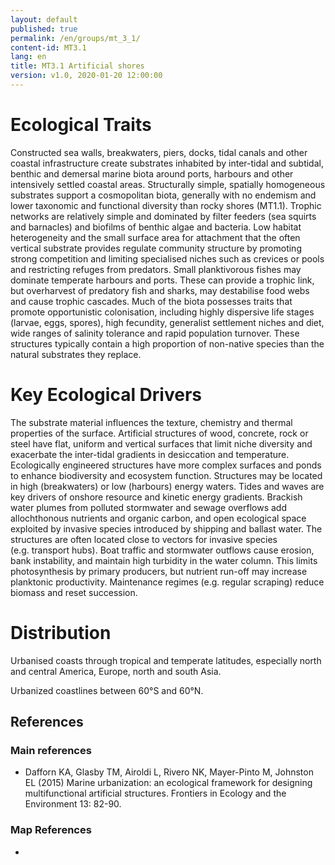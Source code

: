```yaml
---
layout: default
published: true
permalink: /en/groups/mt_3_1/
content-id: MT3.1
lang: en
title: MT3.1 Artificial shores
version: v1.0, 2020-01-20 12:00:00
---
```

# Ecological Traits

Constructed sea walls, breakwaters, piers, docks, tidal canals and other coastal infrastructure create substrates inhabited by inter-tidal and subtidal, benthic and demersal marine biota around ports, harbours and other intensively settled coastal areas. Structurally simple, spatially homogeneous substrates support a cosmopolitan biota, generally with no endemism and lower taxonomic and functional diversity than rocky shores (MT1.1). Trophic networks are relatively simple and dominated by filter feeders (sea squirts and barnacles) and biofilms of benthic algae and bacteria. Low habitat heterogeneity and the small surface area for attachment that the often vertical substrate provides regulate community structure by promoting strong competition and limiting specialised niches such as crevices or pools and restricting refuges from predators. Small planktivorous fishes may dominate temperate harbours and ports. These can provide a trophic link, but overharvest of predatory fish and sharks, may destabilise food webs and cause trophic cascades. Much of the biota possesses traits that promote opportunistic colonisation, including highly dispersive life stages (larvae, eggs, spores), high fecundity, generalist settlement niches and diet, wide ranges of salinity tolerance and rapid population turnover. These structures typically contain a high proportion of non-native species than the natural substrates they replace.

# Key Ecological Drivers

The substrate material influences the texture, chemistry and thermal properties of the surface. Artificial structures of wood, concrete, rock or steel have flat, uniform and vertical surfaces that limit niche diversity and exacerbate the inter-tidal gradients in desiccation and temperature. Ecologically engineered structures have more complex surfaces and ponds to enhance biodiversity and ecosystem function.  Structures may be located in high (breakwaters) or low (harbours) energy waters. Tides and waves are key drivers of onshore resource and kinetic energy gradients. Brackish water plumes from polluted stormwater and sewage overflows add allochthonous nutrients and organic carbon, and open ecological space exploited by invasive species introduced by shipping and ballast water. The structures are often located close to vectors for invasive species (e.g. transport hubs). Boat traffic and stormwater outflows cause erosion, bank instability, and maintain high turbidity in the water column. This limits photosynthesis by primary producers, but nutrient run-off may increase planktonic productivity. Maintenance regimes (e.g. regular scraping) reduce biomass and reset succession.

# Distribution

Urbanised coasts through tropical and temperate latitudes, especially north and central America, Europe, north and south Asia.

Urbanized coastlines between 60°S and 60°N.

## References
### Main references
* Dafforn KA, Glasby TM, Airoldi L, Rivero NK, Mayer-Pinto M, Johnston EL (2015) Marine urbanization: an ecological framework for designing multifunctional artificial structures. Frontiers in Ecology and the Environment 13: 82-90.
### Map References
*
